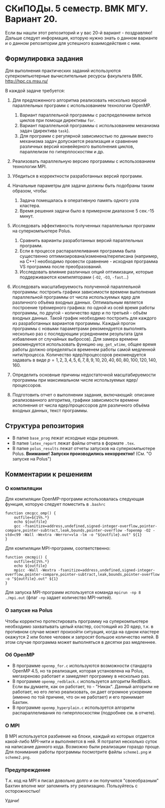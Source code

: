 # СКиПОДы. 5 семестр. ВМК МГУ. Вариант 20.
Если вы нашли этот репозиторий и у вас 20-й вариант - поздравляю!
Дальше следует информация, которую нужно знать о данном варианте и о данном репозитории для успешного взаимодействия с ним.

## Формулировка задания
Для выполнения практических заданий используются суперкомпьютерные вычислительные ресурсы факультета ВМК.
http://hpc.cs.msu.ru/

В каждой задаче требуется:
1. Для предложенного алгоритма реализовать несколько версий параллельных программ с использованием технологии OpenMP.
    1. Вариант параллельной программы с распределением витков циклов при помощи директивы `for`.
    2. Вариант параллельной программы с использованием механизма задач (директива `task`).
    2. Для программ с регулярной зависимостью по данным вместо механизма задач допускается реализация и сравнение различных версий конвейерного выполнения циклов, параллелизм по гиперплоскостям и др.

2. Реализовать параллельную версию программы с использованием технологии MPI.

3. Убедиться в корректности разработанных версий программ.

4. Начальные параметры для задачи должны быть подобраны таким образом, чтобы:
    1. Задача помещалась в оперативную память одного узла кластера.
    2. Время решения задачи было в примерном диапазоне 5 сек.-15 минут.

5. Исследовать эффективность полученных параллельных программ на суперкомпьютере Polus.
    1. Сравнить варианты разработанных версий параллельных программ.
    2. Если в процессе распараллеливания программа была существенно оптимизирована/изменена/переписана (например, на С++) необходимо провести сравнение - исходная программа VS программа после преобразований.
    3. Исследовать влияние различных опций оптимизации, которые поддерживаются компиляторами (`-O2`, `-O3`, `-fast`...)

6. Исследовать масштабируемость полученной параллельной программы: построить графики зависимости времени выполнения параллельной программы от числа используемых ядер для различного объёма входных данных.
Оптимальным является построение трёхмерного графика: по одной из осей время работы программы, по другой - количество ядер и по третьей - объём входных данных.
Такой график необходимо построить для каждого из разработанных вариантов программы.
Каждый прогон программы с новыми параметрами рекомендуется выполнять несколько раз с последующим усреднением результата (для избавления от случайных выбросов).
Для замера времени рекомендуется использовать функцию `omp_get_wtime`, общее время работы должно определяться временем работы самой медленной нити/процесса.
Количество ядер/процессоров рекомендуется задавать в виде $p=1, 2, 3, 4, 5, 6, 7, 8, 9, 10, 20, 40, 60, 80, 100, 120, 140, 160$.

7. Определить основные причины недостаточной масштабируемости программы при максимальном числе используемых ядер/процессоров.

8. Подготовить отчет о выполнении задания, включающий: описание реализованного алгоритма, графики зависимости времени исполнения от числа ядер/процессоров для различного объёма входных данных, текст программы.

## Структура репозитория
- В папке `base_prog` лежат исходные коды решения.
- В папке `latex_report` лежат файлы отчета в формате `.tex`.
- В папке `polus_results` лежат отчеты запусков на суперкомпьютере Polus.
**Внимание! Запуски производились некорректно!** (См. "О запуске на Polus")
## Комментарии к решениям
### О компиляции
Для компиляции OpenMP-программ использовалась следующая функция, которую следует поместить в `.bashrc`
```
function cmcgcc_omp() {
    outfile=${1%%.*}
    echo ${outfile}
    gcc -fsanitize=address,undefined,signed-integer-overflow,pointer-compare,pointer-subtract,leak,bounds,pointer-overflow -fopenmp -O2 -std=c99 -Wall -Wextra -Werror=vla -lm -o "${outfile}.out" ${1}
}
```
Для компиляции MPI-программ, соответственно:
```
function cmcmpi() {
    outfile=${1%%.*}
    echo ${outfile}
    mpicc -Wall -Wextra -fsanitize=address,undefined,signed-integer-overflow,pointer-compare,pointer-subtract,leak,bounds,pointer-overflow -o "${outfile}.out" ${1}
}
```
Для запуска MPI-программ используется команда `mpirun -np 8 ./mpi.out` (флаг `-np` задает количество MPI-нитей).
### О запуске на Polus
Чтобы корректно протестировать программу на суперкомпьютере необходимо захватывать целый кластер, состоящий из 20 ядер, т.к. в противном случае может произойти ситуация, когда на одном кластере окажутся 2 или более человек и запросят большое количество нитей. В этом случае программа может выполняться в десятки раз медленнее.
### Об OpenMP
- В программе `openmp_for.c` используются возможности стандарта OpenMP 4.5, но та реализация, которая установлена на Polus, мегахреново работает и замедляет программу в несколько раз.
- В программе `openmp_redblack.c` используется алгоритм RedBlack. Если вы думаете, как он работает, то - "Никак". Данный алгоритм не работает, но его легко реализовать, он дает огромное ускорение (именно по той причине, что он не работает) и его принимает Бахтин.
- В программе `openmp_hyperplain.c` используется алгоритм распараллеливания по гиперплоскостям (подробнее см. в отчете).
### О MPI
В MPI используется разбиение на блоки, каждый из которых отдается какой-либо MPI-нити и выполняется в ней. Я потратил несколько суток на написание данного кода. Возможно были реализации гораздо проще. Для понимания работы программы посмотрите файлы `scheme1.png` и `scheme2.png`.
### Предупреждение
Т.к. код на MPI я писал довольно долго и он получился "своеобразным" Бахтин вполне мог запомнить эту реализацию. Пользуйтесь с осторожностью!

Удачи!
